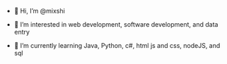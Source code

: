 - 👋 Hi, I’m @mixshi
  
- 👀 I’m interested in web development, software development, and data entry
  
- 🌱 I’m currently learning Java, Python, c#, html js and css, nodeJS, and sql
  
